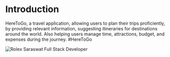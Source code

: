 # Introduction
HereToGo, a travel application, allowing users to plan their trips proficiently, by providing relevant information, suggesting itineraries for destinations around the world. Also helping users manage time, attractions, budget, and expenses during the journey.
#HereToGo

![Rolex Saraswat Full Stack Developer](https://user-images.githubusercontent.com/77312016/203924529-e641cd31-32da-4242-88c8-6edf7602c17f.jpg)
